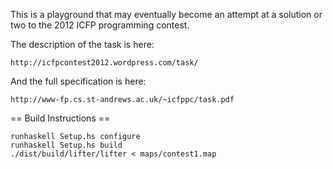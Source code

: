 This is a playground that may eventually become an attempt at a
solution or two to the 2012 ICFP programming contest.

The description of the task is here:

    http://icfpcontest2012.wordpress.com/task/

And the full specification is here:

    http://www-fp.cs.st-andrews.ac.uk/~icfppc/task.pdf

== Build Instructions ==

    runhaskell Setup.hs configure
    runhaskell Setup.hs build
    ./dist/build/lifter/lifter < maps/contest1.map
